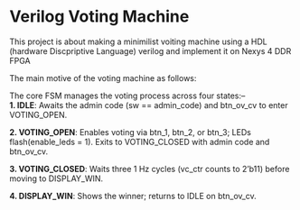 # Verilog Voting Machine
This project is about making a minimilist voiting machine using a HDL (hardware Discpriptive Language) verilog and implement it on Nexys 4 DDR FPGA   

The main motive of the voting machine as follows:  

The core FSM manages the voting process across four states:–  
**1. IDLE**: Awaits the admin code (sw == admin_code) and btn_ov_cv to enter VOTING_OPEN.    

**2. VOTING_OPEN**: Enables voting via btn_1, btn_2, or btn_3; LEDs flash(enable_leds = 1). Exits to VOTING_CLOSED with admin code and btn_ov_cv.   

**3. VOTING_CLOSED**: Waits three 1 Hz cycles (vc_ctr counts to 2’b11) before moving to DISPLAY_WIN.   

**4. DISPLAY_WIN**: Shows the winner; returns to IDLE on btn_ov_cv.   

